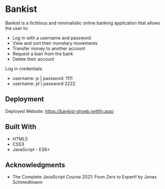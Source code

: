 # Bankist

Bankist is a fictitious and minimalistic online banking application that allows the user to:

- Log in with a username and password
- View and sort their monetary movements
- Transfer money to another account
- Request a loan from the bank
- Delete their account


Log in credentials:
- username: js | password: 1111
- username: jd | password 2222


## Deployment

Deployed Website: https://bankist-shoeb.netlify.app/

## Built With

  * HTML5
  * CSS3
  * JavaScript - ES6+

## Acknowledgments

  * The Complete JavaScript Course 2021: From Zero to Expert! by Jonas Schmedtmann
